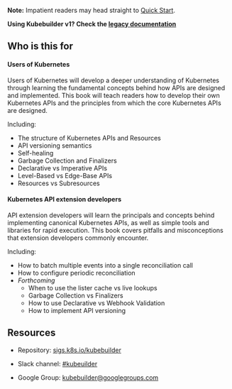 **Note:** Impatient readers may head straight to [Quick
Start](quick-start.md).

**Using Kubebuilder v1? Check the [legacy documentation](https://v1.book.kubebuilder.io)**

## Who is this for

#### Users of Kubernetes

Users of Kubernetes will develop a deeper understanding of Kubernetes through learning
the fundamental concepts behind how APIs are designed and implemented.  This book
will teach readers how to develop their own Kubernetes APIs and the
principles from which the core Kubernetes APIs are designed.

Including:

- The structure of Kubernetes APIs and Resources
- API versioning semantics
- Self-healing
- Garbage Collection and Finalizers
- Declarative vs Imperative APIs
- Level-Based vs Edge-Base APIs
- Resources vs Subresources

#### Kubernetes API extension developers

API extension developers will learn the principals and concepts behind implementing canonical
Kubernetes APIs, as well as simple tools and libraries for rapid execution.  This
book covers pitfalls and misconceptions that extension developers commonly encounter.

Including:

- How to batch multiple events into a single reconciliation call
- How to configure periodic reconciliation
- *Forthcoming*
    - When to use the lister cache vs live lookups
    - Garbage Collection vs Finalizers
    - How to use Declarative vs Webhook Validation
    - How to implement API versioning

## Resources

* Repository: [sigs.k8s.io/kubebuilder](https://sigs.k8s.io/kubebuilder)

* Slack channel: [#kubeuilder](http://slack.k8s.io/#kubebuilder)

* Google Group:
  [kubebuilder@googlegroups.com](https://groups.google.com/forum/#!forum/kubebuilder)
